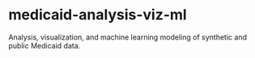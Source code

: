 # medicaid-analysis-viz-ml
Analysis, visualization, and machine learning modeling of synthetic and public Medicaid data.
